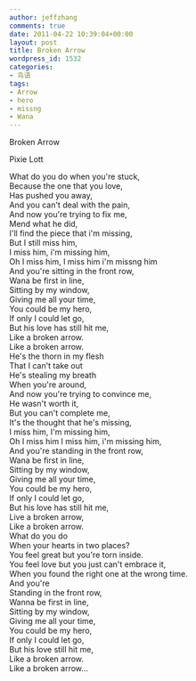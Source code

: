 ```yaml
---
author: jeffzhang
comments: true
date: 2011-04-22 10:39:04+00:00
layout: post
title: Broken Arrow
wordpress_id: 1532
categories:
- 鸟语
tags:
- Arrow
- hero
- missng
- Wana
---
```


Broken Arrow

Pixie Lott

What do you do when you're stuck,   
Because the one that you love,   
Has pushed you away,   
And you can't deal with the pain,   
And now you're trying to fix me,   
Mend what he did,   
I'll find the piece that i'm missing,   
But I still miss him,   
I miss him, i'm missing him,   
Oh I miss him, I miss him i'm missng him   
And you're sitting in the front row,   
Wana be first in line,   
Sitting by my window,   
Giving me all your time,   
You could be my hero,   
If only I could let go,   
But his love has still hit me,   
Like a broken arrow.   
Like a broken arrow.   
He's the thorn in my flesh   
That I can't take out   
He's stealing my breath   
When you're around,   
And now you're trying to convince me,   
He wasn't worth it,   
But you can't complete me,   
It's the thought that he's missing,   
I miss him, I'm missing him,   
Oh I miss him I miss him, i'm missing him,   
And you're standing in the front row,   
Wana be first in line,   
Sitting by my window,   
Giving me all your time,   
You could be my hero,   
If only I could let go,   
But his love has still hit me,   
Live a broken arrow,   
Like a broken arrow.   
What do you do   
When your hearts in two places?   
You feel great but you're torn inside.   
You feel love but you just can't embrace it,   
When you found the right one at the wrong time.   
And you're   
Standing in the front row,   
Wanna be first in line,   
Sitting by my window,   
Giving me all your time,   
You could be my hero,   
If only I could let go,   
But his love still hit me,   
Like a broken arrow.   
Like a broken arrow...
